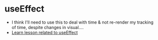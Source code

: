 # useEffect
- I think I'll need to use this to deal with time & not re-render my tracking of time, despite changes in visual....
- [Learn lesson related to useEffect](https://learn-2.galvanize.com/cohorts/3167/blocks/1449/content_files/useeffect-and-calling-apis/useeffect-after-render.md)